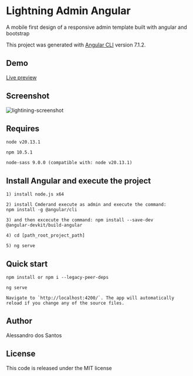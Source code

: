 # Lightning Admin Angular

A mobile first design of a responsive admin template built with angular and bootstrap 

This project was generated with [Angular CLI](https://github.com/angular/angular-cli) version 7.1.2.

## Demo
[Live preview](https://azouaoui-med.github.io/lightning-admin-angular/demo/)

## Screenshot

![lightining-screenshot](https://user-images.githubusercontent.com/25878302/58369258-33f20900-7ef8-11e9-8ff3-b277cb7ed7b4.PNG)

## Requires

```
node v20.13.1

npm 10.5.1

node-sass 9.0.0 (compatible with: node v20.13.1)
```

## Install Angular and execute the project

```
1) install node.js x64

2) install Cmderand execute as admin and execute the command: 
npm install -g @angular/cli

3) and then excecute the command: npm install --save-dev 
@angular-devkit/build-angular

4) cd [path_root_project_path]

5) ng serve
```

## Quick start

```
npm install or npm i --legacy-peer-deps

ng serve

Navigate to `http://localhost:4200/`. The app will automatically reload if you change any of the source files.
```

## Author
Alessandro dos Santos

## License
This code is released under the MIT license